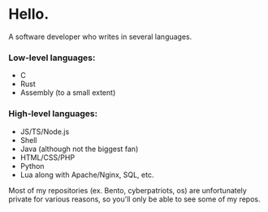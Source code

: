 # Hello.
A software developer who writes in several languages.

### Low-level languages:
- C
- Rust
- Assembly (to a small extent)
### High-level languages:
- JS/TS/Node.js
- Shell
- Java (although not the biggest fan)
- HTML/CSS/PHP
- Python
- Lua
along with Apache/Nginx, SQL, etc.

Most of my repositories (ex. Bento, cyberpatriots, os) are unfortunately private for various reasons, so you'll only be able to see some of my repos.
